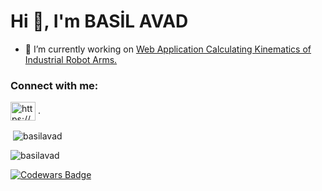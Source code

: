 
<h1 >Hi 👋, I'm BASİL AVAD</h1>






- 🔭 I’m currently working on [Web Application Calculating Kinematics of Industrial Robot Arms.](http://robotkinematics.somee.com)



<h3 align="left">Connect with me:</h3>
<p align="left">
<a href="https://linkedin.com/in/https://www.linkedin.com/in/basil-avad-6aa6691a9/" target="blank"><img align="center" src="https://raw.githubusercontent.com/rahuldkjain/github-profile-readme-generator/master/src/images/icons/Social/linked-in-alt.svg" alt="https://www.linkedin.com/in/basil-avad-6aa6691a9/" height="30" width="40" /></a>
 .
</p>




 
<p>&nbsp;<img align="center" src="https://github-readme-stats.vercel.app/api?username=basilavad&show_icons=true&locale=en" alt="basilavad" /></p>

<p><img align="center" src="https://github-readme-streak-stats.herokuapp.com/?user=basilavad&" alt="basilavad" /></p>

<a>[![Codewars Badge](https://www.codewars.com/users/Basil%20Avad/badges/large)](https://www.codewars.com/users/Basil%20Avad) </a>

